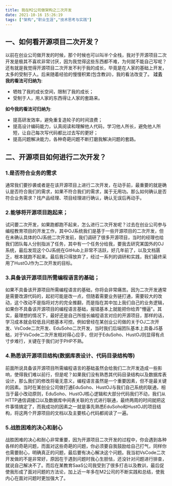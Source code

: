 ```yaml
---
title: 我在M2公司做架构之二次开发
date: 2021-10-16 15:26:19
tags: ["架构","职业生涯","技术思考与实践"]
---
```


## 一、如何看开源项目二次开发？
以前在创业公司做开发的时候，那个时候也可以叫半个全栈，我对于开源项目二次开发是极其不喜欢非常讨厌，因为我觉得这些东西都不难，为何就不能自己写呢？还有就是我觉得开源项目二次开发不利于我的成长，毕竟是在人家的基础上开发，太多的受制于人。后来随着经验的慢慢积累(包含教训)，我的看法改变了。
**过去我的看法可归纳为**:
<!--more-->

- 牺牲了我的成长空间，限制了我的成长；
- 受制于人，用人家的东西得让人家的套路来。

**如今我的看法可归纳为**:

- 提高研发效率，避免重复造轮子的时间浪费；
- 提高设计编码能力，认真阅读和理解他人代码，学习他人所长，避免他人所短，让自己每次写代码都比过去写的更好；
- 提高问题解决能力，各种奇葩问题不断打磨我解决问题的套路。


## 二、开源项目如何进行二次开发？

### 1.是否符合业务的需求
通常我们要抄袭或者是在该开源项目上进行二次开发，在动手前，最重要的就是确认是否符合我们的需求，如果不符合我们的需求，属于无用功。那么如何确认是否符合业务需求？找产品经理、项目经理进行确认，确认无误后再动手。

### 2.能够将开源项目跑起来；
试问要二次开发，如果跑都跑不起来，怎么进行二次开发呢？过去在创业公司参与编程教育项目的开发工作，其中OJ系统我们是基于一些开源项目的二次开发，但在未确认具体的OJ系统二次开发前，我们调研了很多开源项目，当时的经理也给我们团队每人分别指派了任务，其中有一个任务分给我，要我去研究某国外的OJ系统，最后发现这个OJ系统在GitHub上非常不活跃，好几年前了，以及文档匮乏，根本就跑不起来。最后我只得放弃了，经过一系列的调研和实践，我们最终采用了HustOJ作为二次开发的目标。

### 3.具备该开源项目所需编程语言的基础；
如果不具备该开源项目所需编程语言的基础，你将会非常痛苦。因为二次开发通常是需要改源代码的，起初可能是改一点，但随着需要业务链打通，需要较大的改动，这个改动不是指将对方的完全推翻，而是指在其中加上我们自己的业务逻辑，如果你不具备该开源项目的编程语言基础，报错基本上就能把你给弄"懵逼"。其实，最理想的情况下，最好还是自己所擅长编程语言对应的开源项目，那样的话，学习成本就会较低且问题基本可控。例如曾经在某创业公司做的关于OJ二次开发、VsCode二次开发、EduSoho二次开发，当时我们后端团队基本上具备JS基础，对于VsCode二次开发相对得心应手，但对于EduSoho、HustOJ则显得有点寸步难行，关键在于我们对于PHP不熟。


### 4.熟悉该开源项目结构(数据库表设计、代码目录结构等)
前面所说具备该开源项目所需编程语言的基础虽然会给我们二次开发造成一些影响，使得我们难以前行，但是呢？如果我们没有熟悉其代码目录结构以及数据库表设计，那么我们的修改将毫无意义，编程语言虽然是一个重要因素，但不是最关键的因素。当时在某创业公司做打通EduSoho、HustOJ与我们自己系统的联通，相当于最小改动原则，EduSoho、HustOJ核心逻辑和大部分代码我们不动，我们从HTTP通信调接口以及数据库中间表关联的方式进行联通，最终两周的时间就把这件事情搞定了，而我成功的因素之一就是事先熟悉EduSoho和HustOJ的项目结构，将这两个开源项目的文档以及主要核心代码都阅读了一遍。

### 5.战胜困难的决心和耐心
战胜困难的决心和耐心非常重要，因为开源项目二次开发的过程中，你会遇到各种各样的奇葩问题，而面对这些奇葩的问题，你必须要自我鼓励给自己打气，同样你也需要耐心，明确真正的问题，最后要有决心解决这个问题。我当初VsCode二次开发做的不是非常好，原因在于遇到问题时我心生胆怯，还没针对问题进行排查，就说自己解决不了。而后在某教育SaaS公司我受到了很多打击以及教训，最后促使我形成了面对问题的方法论，加上近一年多在M2公司的不断实践和总结，使我内心在面对问题时更加强大了。